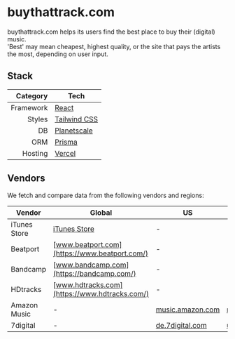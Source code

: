 # buythattrack.com

buythattrack.com helps its users find the best place to buy their (digital) music.  
'Best' may mean cheapest, highest quality, or the site that pays the artists the most, depending on user input.

## Stack

|  Category | Tech                                    |
| --------: | --------------------------------------- |
| Framework | [React](https://react.dev/)             |
|    Styles | [Tailwind CSS](https://tailwindcss.com) |
|        DB | [Planetscale](https://planetscale.com)  |
|       ORM | [Prisma](https://prisma.io)             |
|   Hosting | [Vercel](https://vercel.com)            |

## Vendors

We fetch and compare data from the following vendors and regions:

| Vendor       | Global                                                                 | US                                           | DE                                          |
| ------------ | ---------------------------------------------------------------------- | -------------------------------------------- | ------------------------------------------- |
| iTunes Store | [iTunes Store](https://apps.apple.com/de/app/itunes-store/id915061235) | -                                            | -                                           |
| Beatport     | [www.beatport.com](https://www.beatport.com/)                          | -                                            | -                                           |
| Bandcamp     | [www.bandcamp.com](https://bandcamp.com/)                              | -                                            | -                                           |
| HDtracks     | [www.hdtracks.com](https://www.hdtracks.com/)                          | -                                            | -                                           |
| Amazon Music | -                                                                      | [music.amazon.com](https://music.amazon.com) | [music.amazon.de](https://music.amazon.de)  |
| 7digital     | -                                                                      | [de.7digital.com](https://de.7digital.com/)  | [us.7digital.com](https://us.7digital.com/) |
